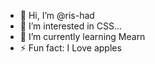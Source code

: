 - 👋 Hi, I’m @ris-had
- 👀 I’m interested in CSS...
- 🌱 I’m currently learning Mearn
- ⚡ Fun fact: I Love apples

<!---
ris-had/ris-had is a ✨ special ✨ repository because its `README.md` (this file) appears on your GitHub profile.
--->
